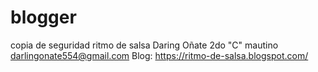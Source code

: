 # blogger
copia de seguridad ritmo de salsa 
Daring Oñate 
2do "C" mautino 
darlingonate554@gmail.com
Blog: https://ritmo-de-salsa.blogspot.com/
